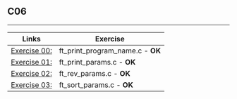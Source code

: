 ## C06
---------------------

Links | Exercise 
---------------------------|---------------------------
[Exercise 00:](/C06/ex00/) | ft_print_program_name.c - **OK**
[Exercise 01:](/C06/ex01/) | ft_print_params.c - **OK**
[Exercise 02:](/C06/ex02/) | ft_rev_params.c - **OK**
[Exercise 03:](/C06/ex03/) | ft_sort_params.c - **OK**